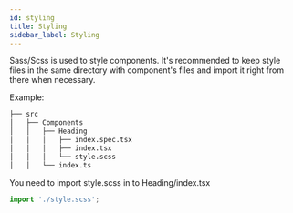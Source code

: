 ```yaml
---
id: styling
title: Styling
sidebar_label: Styling
---
```



Sass/Scss is used to style components. It's recommended to keep style files in the same directory with component's files and import it right from there when necessary.

Example:


 ```sh
├── src
│   ├── Components
│   │   ├── Heading
│   │   │   ├── index.spec.tsx
│   │   │   ├── index.tsx
│   │   │   └── style.scss
│   │   └── index.ts
```


You need to import style.scss in to Heading/index.tsx
```js
import './style.scss';
```
